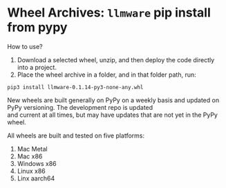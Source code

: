 

Wheel Archives: `llmware` pip install from pypy 
===============

How to use?

1.  Download a selected wheel, unzip, and then deploy the code directly into a project.
2.  Place the wheel archive in a folder, and in that folder path, run:

```pip3 install llmware-0.1.14-py3-none-any.whl```  

New wheels are built generally on PyPy on a weekly basis and updated on PyPy versioning.   The development repo is updated  
and current at all times, but may have updates that are not yet in the PyPy wheel.

All wheels are built and tested on five platforms:

1.  Mac Metal
2.  Mac x86
3.  Windows x86
4.  Linux x86
5.  Linx aarch64

